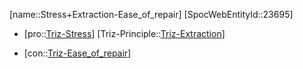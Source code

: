 ﻿---
type: TrizContradiction
aliases:
- Stress+Extraction-Ease_of_repair
license: CC BY-SA 4.0
copyright: https://github.com/SpocWeb
IsDeleted: false
IsReadOnly: false
Confidential: public
tags: 
- Triz/Contradiction
---
[name::Stress+Extraction-Ease_of_repair]
[SpocWebEntityId::23695]
+ [pro::[Triz-Stress](tech/Triz/Parameter/Triz-Stress.md)]
[Triz-Principle::[Triz-Extraction](tech/Triz/Principle/Triz-Extraction.md)]
- [con::[Triz-Ease_of_repair](tech/Triz/Parameter/Triz-Ease_of_repair.md)]

